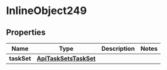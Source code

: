 

# InlineObject249

## Properties

Name | Type | Description | Notes
------------ | ------------- | ------------- | -------------
**taskSet** | [**ApiTaskSetsTaskSet**](ApiTaskSetsTaskSet.md) |  | 



